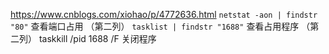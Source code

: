 https://www.cnblogs.com/xiohao/p/4772636.html
`netstat -aon | findstr "80"`  查看端口占用 （第二列）
`tasklist | findstr "1688"` 查看占用程序 （第二列）
taskkill /pid 1688 /F 关闭程序